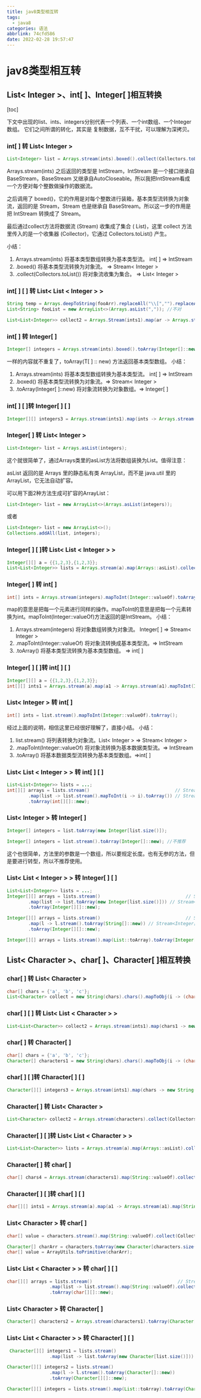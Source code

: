 ```yaml
---
title: jav8类型相互转
tags:
  - java8
categories: 语法
abbrlink: 74cfd586
date: 2022-02-28 19:57:47
---
```


# jav8类型相互转

## List< Integer >、int[ ]、Integer[ ]相互转换

[toc]

下文中出现的list、ints、integers分别代表一个列表、一个int数组、一个Integer数组。
它们之间所谓的转化，其实是 复制数据，互不干扰，可以理解为深拷贝。

### int[ ] 转 List< Integer >

```java
List<Integer> list = Arrays.stream(ints).boxed().collect(Collectors.toList());
```

Arrays.stream(ints) 之后返回的类型是 IntStream，IntStream 是一个接口继承自 BaseStream，BaseStream 又继承自AutoCloseable。所以我把IntStream看成一个方便对每个整数做操作的数据流。

之后调用了 boxed()，它的作用是对每个整数进行装箱，基本类型流转换为对象流，返回的是 Stream<Integer>，Stream 也是继承自 BaseStream。所以这一步的作用是把 IntStream 转换成了 Stream<Integer>。

最后通过collect方法将数据流 (Stream<Integer>) 收集成了集合 ( List<Integer>)，这里 collect 方法里传入的是一个收集器 (Collector)，它通过 Collectors.toList() 产生。

小结：

1. Arrays.stream(ints) 将基本类型数组转换为基本类型流。 int[ ] => IntStream
2. .boxed() 将基本类型流转换为对象流。 => Stream< Integer >
3. .collect(Collectors.toList()) 将对象流收集为集合。 => List< Integer >

### int[ ] [ ] 转 List<  List < Integer >  >

```java
String temp = Arrays.deepToString(fooArr).replaceAll("\\[","").replaceAll("\\]","");
List<String> fooList = new ArrayList<>(Arrays.asList(",")); //不对
```

```java
List<List<Integer>> collect2 = Arrays.Stream(ints1).map(ar -> Arrays.stream(ar).boxed().collect(Collectors.toList())).collect(Collectors.toList());
```

### int[ ] 转 Integer[ ]

```java	
Integer[] integers = Arrays.stream(ints).boxed().toArray(Integer[]::new);
```

一样的内容就不重复了，toArray(T[ ] :: new) 方法返回基本类型数组。
小结：

1. Arrays.stream(ints) 将基本类型数组转换为基本类型流。 int[ ] => IntStream
2. .boxed() 将基本类型流转换为对象流。=> Stream< Integer >
3. .toArray(Integer[ ]::new) 将对象流转换为对象数组。=> Integer[ ]

### int[ ] [ ]转 Integer[ ] [ ]

```java
Integer[][] integers3 = Arrays.stream(ints1).map(ints -> Arrays.stream(ints).boxed().toArray(Integer[]::new)).toArray(Integer[][]::new);
```

### Integer[ ] 转 List< Integer >

```java
List<Integer> list = Arrays.asList(integers);
```

这个就很简单了，通过Arrays类里的asList方法将数组装换为List。值得注意：

asList 返回的是 Arrays 里的静态私有类 ArrayList，而不是 java.util 里的 ArrayList，它无法自动扩容。

可以用下面2种方法生成可扩容的ArrayList：

```java
List<Integer> list = new ArrayList<>(Arrays.asList(integers)); 
```

或者

```java
List<Integer> list = new ArrayList<>(); 
Collections.addAll(list, integers);
```

### Integer[ ] [ ]转 List< List < Integer > >

```java
Integer[][] a = {{1,2,3},{1,2,3}};
List<List<Integer>> lists = Arrays.stream(a).map(Arrays::asList).collect(Collectors.toList());
```

### Integer[ ] 转 int[ ]

```java
int[] ints = Arrays.stream(integers).mapToInt(Integer::valueOf).toArray();
```

map的意思是把每一个元素进行同样的操作。mapToInt的意思是把每一个元素转换为int。mapToInt(Integer::valueOf)方法返回的是IntStream。
小结：

1. Arrays.stream(integers) 将对象数组转换为对象流。 Integer[ ] => Stream< Integer >
2. .mapToInt(Integer::valueOf) 将对象流转换成基本类型流。=> IntStream
3. .toArray() 将基本类型流转换为基本类型数组。 => int[ ]

### Integer[ ] [ ]转 int[ ] [ ]

```java
Integer[][] a = {{1,2,3},{1,2,3}};      
int[][] ints1 = Arrays.stream(a).map(a1 -> Arrays.stream(a1).mapToInt(Integer::valueOf).toArray()).toArray(int[][]::new);
```

### List< Integer > 转 int[ ]

```java
int[] ints = list.stream().mapToInt(Integer::valueOf).toArray();
```

经过上面的说明，相信这里已经很好理解了，直接小结。
小结：

1. list.stream() 将列表转换为对象流。List< Integer > => Stream< Integer >
2. .mapToInt(Integer::valueOf) 将对象流转换为基本数据类型流。=> IntStream
3. .toArray() 将基本数据类型流转换为基本类型数组。=>int[ ]

### List< List < Integer > > 转 int[ ] [ ]

```java	
List<List<Integer>> lists = ...;
int[][] arrays = lists.stream()                                // Stream<List<Integer>>
        .map(list -> list.stream().mapToInt(i -> i).toArray()) // Stream<int[]>
        .toArray(int[][]::new);
```

### List< Integer > 转 Integer[ ]

```java
Integer[] integers = list.toArray(new Integer[list.size()]);
```

```java
Integer[] integers = list.stream().toArray(Integer[]::new); //不推荐
```

这个也很简单，方法里的参数是一个数组，所以要规定长度。也有无参的方法，但是要进行转型，所以不推荐使用。

### List< List < Integer > > 转 Integer[ ] [ ]

```java
List<List<Integer>> lists = ...;
Integer[][] arrays = lists.stream()                                // Stream<List<Integer>>
        .map(list -> list.toArray(new Integer[list.size()])) // Stream<Integer[]>
        .toArray(Integer[][]::new);
```

```java
Integer[][] arrays = lists.stream()                                // Stream<List<Integer>>
        .map(l -> l.stream().toArray(String[]::new)) // Stream<Integer[]>
        .toArray(Integer[][]::new);
```

```java
Integer[][] arrays = lists.stream().map(List::toArray).toArray(Integer[][]::new);
```



## List< Character >、char[ ]、Character[ ]相互转换

### char[ ] 转 List< Character >

```java
char[] chars = {'a', 'b', 'c'};
List<Character> collect = new String(chars).chars().mapToObj(i -> (char) i).collect(Collectors.toList());
```

### char[ ] [ ] 转 List<  List < Character >  >

```java
List<List<Character>> collect2 = Arrays.stream(ints1).map(chars1 -> new String(chars1).chars().mapToObj(i -> (char) i).collect(Collectors.toList())).collect(Collectors.toList());
```

### char[ ] 转 Character[ ]

```java
char[] chars = {'a', 'b', 'c'};
Character[] characters1 = new String(chars).chars().mapToObj(i -> (char) i).toArray(Character[]::new);     
```

### char[ ] [ ]转 Character[ ] [ ]

```java
Character[][] integers3 = Arrays.stream(ints1).map(chars -> new String(chars).chars().mapToObj(i->(char)i).toArray(Character[]::new)).toArray(Character[][]::new);
```

### Character[ ] 转 List< Character >

```java
List<Character> collect2 = Arrays.stream(characters).collect(Collectors.toList());
```

### Character[ ] [ ]转 List< List < Character > >

```java
List<List<Character>> lists = Arrays.stream(a).map(Arrays::asList).collect(Collectors.toList());
```

### Character[ ] 转 char[ ]

```java
char[] chars4 = Arrays.stream(characters1).map(String::valueOf).collect(Collectors.joining()).toCharArray();

```

### Character[ ] [ ]转 char[ ] [ ]

```java
char[][] ints1 = Arrays.stream(a).map(a1 -> Arrays.stream(a1).map(String::valueOf).collect(Collectors.joining()).toCharArray()).toArray(char[][]::new);
```

### List< Character > 转 char[ ]

```java
char[] value = characters.stream().map(String::valueOf).collect(Collectors.joining()).toCharArray();
```

```java
Character[] charArr = characters.toArray(new Character[characters.size()]);
char[] value = ArrayUtils.toPrimitive(charArr);
```

### List< List < Character > > 转 char[ ] [ ]

```java
char[][] arrays = lists.stream()                                // Stream<List<Integer>>
                .map(list -> list.stream().map(String::valueOf).collect(Collectors.joining()).toCharArray()) // Stream<int[]>
                .toArray(char[][]::new);
```

### List< Character > 转 Character[ ]

```java
Character[] characters2 = Arrays.stream(characters1).toArray(Character[]::new);
```

### List< List < Character > > 转 Character[ ] [ ]

```java
 Character[][] integers1 = lists.stream()                                // Stream<List<Integer>>
                .map(list -> list.toArray(new Character[list.size()])).toArray(Character[][]::new);
```

```java
Character[][] integers2 = lists.stream()                                // Stream<List<Integer>>
                .map(l -> l.stream().toArray(Character[]::new))
                .toArray(Character[][]::new);
```

```java
Character[][] integers = lists.stream().map(List::toArray).toArray(Character[][]::new);
```

